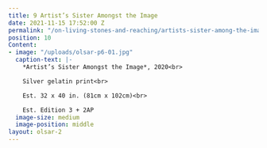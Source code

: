 ```yaml
---
title: 9 Artist’s Sister Amongst the Image
date: 2021-11-15 17:52:00 Z
permalink: "/on-living-stones-and-reaching/artists-sister-among-the-image"
position: 10
Content:
- image: "/uploads/olsar-p6-01.jpg"
  caption-text: |-
    *Artist’s Sister Amongst the Image*, 2020<br>

    Silver gelatin print<br>

    Est. 32 x 40 in. (81cm x 102cm)<br>

    Est. Edition 3 + 2AP
  image-size: medium
  image-position: middle
layout: olsar-2
---
```


